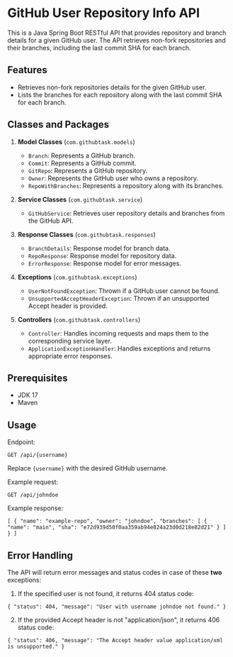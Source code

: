 # GitHub User Repository Info API

This is a Java Spring Boot RESTful API that provides repository and branch details for a given GitHub user. The API retrieves non-fork repositories and their branches, including the last commit SHA for each branch.

## Features

-   Retrieves non-fork repositories details for the given GitHub user.
-   Lists the branches for each repository along with the last commit SHA for each branch.

## Classes and Packages

1.  **Model Classes**  (`com.githubtask.models`)

    -   `Branch`: Represents a GitHub branch.
    -   `Commit`: Represents a GitHub commit.
    -   `GitRepo`: Represents a GitHub repository.
    -   `Owner`: Represents the GitHub user who owns a repository.
    -   `RepoWithBranches`: Represents a repository along with its branches.
2.  **Service Classes**  (`com.githubtask.service`)

    -   `GitHubService`: Retrieves user repository details and branches from the GitHub API.
3.  **Response Classes**  (`com.githubtask.responses`)

    -   `BranchDetails`: Response model for branch data.
    -   `RepoResponse`: Response model for repository data.
    -   `ErrorResponse`: Response model for error messages.
4.  **Exceptions**  (`com.githubtask.exceptions`)

    -   `UserNotFoundException`: Thrown if a GitHub user cannot be found.
    -   `UnsupportedAcceptHeaderException`: Thrown if an unsupported Accept header is provided.
5.  **Controllers**  (`com.githubtask.controllers`)

    -   `Controller`: Handles incoming requests and maps them to the corresponding service layer.
    -   `ApplicationExceptionHandler`: Handles exceptions and returns appropriate error responses.

## Prerequisites

-   JDK 17
-   Maven



## Usage

Endpoint:

`GET /api/{username}`

Replace  `{username}`  with the desired GitHub username.

Example request:

`GET /api/johndoe`

Example response:

`[
{
"name": "example-repo",
"owner": "johndoe",
"branches": [
{
"name": "main",
"sha": "e72d939d50f0aa359ab94e824a23d0d218e82d21"
}
]
}
]`

## Error Handling

The API will return error messages and status codes in case of these **two** exceptions:

1.  If the specified user is not found, it returns 404 status code:

`{
"status": 404,
"message": "User with username johndoe not found."
}`

2.  If the provided Accept header is not "application/json", it returns 406 status code:

`{
"status": 406,
"message": "The Accept header value application/xml is unsupported."
}`